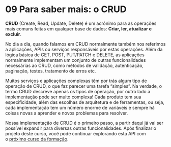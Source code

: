 # 09 Para saber mais: o CRUD

**CRUD** (Create, Read, Update, Delete) é um acrônimo para as operações mais comuns feitas em qualquer base de dados: **Criar, ler, atualizar e excluir**.

No dia a dia, quando falamos em CRUD normalmente também nos referimos a aplicações, APIs ou serviços responsáveis por estas operações. Além da lógica básica de GET, POST, PUT/PATCH e DELETE, as aplicações normalmente implementam um conjunto de outras funcionalidades necessárias ao CRUD, como métodos de validação, autenticação, paginação, testes, tratamento de erros etc.

Muitos serviços e aplicações complexas têm por trás algum tipo de operação de CRUD, o que faz parecer uma tarefa “simples”. Na verdade, o termo CRUD descreve apenas os tipos de operação, por outro lado a implementação pode ser muito complexa! Cada produto tem sua especificidade, além das escolhas de arquitetura e de ferramentas, ou seja, cada implementação tem um número enorme de variáveis e sempre há coisas novas a aprender e novos problemas para resolver.

Nossa implementação de CRUD é o primeiro passo, a partir daqui já vai ser possível expandir para diversas outras funcionalidades. Após finalizar o projeto deste curso, você pode continuar explorando esta API com o [próximo curso da formação](https://cursos.alura.com.br/course/node-js-buscas-filtros-paginacao-erros-api).